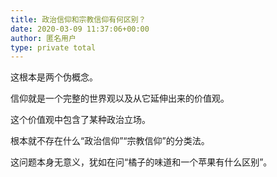 ```yaml
---
title: 政治信仰和宗教信仰有何区别？
date: 2020-03-09 11:37:06+00:00
author: 匿名用户
type: private total
---
```

这根本是两个伪概念。

信仰就是一个完整的世界观以及从它延伸出来的价值观。

这个价值观中包含了某种政治立场。

根本就不存在什么“政治信仰”“宗教信仰”的分类法。

这问题本身无意义，犹如在问“橘子的味道和一个苹果有什么区别”。


